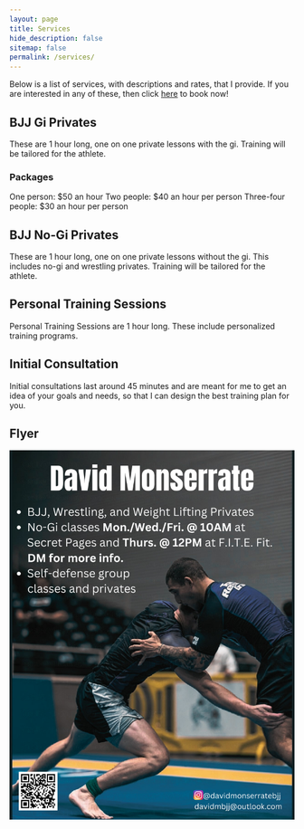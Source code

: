 ```yaml
---
layout: page
title: Services
hide_description: false
sitemap: false
permalink: /services/
---
```


Below is a list of services, with descriptions and rates, that I provide. If you are interested in any of these, then click [here](https://davidmonserrate.github.io/booknow/) to book now!

## BJJ Gi Privates
These are 1 hour long, one on one private lessons with the gi. Training will be tailored for the athlete.

### Packages
One person: $50 an hour
Two people: $40 an hour per person
Three-four people: $30 an hour per person

## BJJ No-Gi Privates
These are 1 hour long, one on one private lessons without the gi. This includes no-gi and wrestling privates. Training will be tailored for the athlete. 

## Personal Training Sessions
Personal Training Sessions are 1 hour long. These include personalized training programs. 

## Initial Consultation
Initial consultations last around 45 minutes and are meant for me to get an idea of your goals and needs, so that I can design the best training plan for you. 

## Flyer
![Flyer](/assets/img/DavidMonserrateV3.png)

